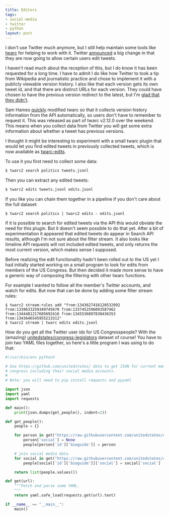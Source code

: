 ```yaml
---
title: Editors
tags:
- social-media
- twitter
- python
layout: post
---
```


I don't use Twitter much anymore, but I still help maintain some tools like [twarc](https://github.com/docnow/twarc) for helping to work with it. Twitter [announced](https://blog.twitter.com/en_us/topics/product/2022/twitter-new-edit-tweet-feature-only-test) a big change in that they are now going to allow certain users edit tweets.

I haven't read much about the reception of this, but I do know it has been requested for a long time. I have to admit I do like how Twitter to took a tip from Wikipedia and journalistic practice and chose to implement it with a publicly viewable version history. I also like that each version gets its own tweet id, and that there are distinct URLs for each version. They could have chosen to have the previous version redirect to the latest, but I'm [glad that they didn't](https://www.w3.org/Provider/Style/URI.html).

Sam Hames [quickly](https://github.com/DocNow/twarc/pull/657) modified twarc so that it collects version history information from the API automatically, so users don't have to remember to request it. This was released as part of twarc v2.12.0 over the weekend. This means when you collect data from Twitter you will get some extra information about whether a tweet has previous versions. 

I thought it might be interesting to experiment with a small twarc plugin that would let you find edited tweets in previously collected tweets, which is now available as [twarc-edits](https://github.com/docnow/twarc-edits). 

To use it you first need to collect some data:

```sh
$ twarc2 search politics tweets.jsonl
```

Then you can extract any edited tweets:

```sh
$ twarc2 edits tweets.jsonl edits.jsonl
```

If you like you can chain them together in a pipeline if you don't care about the full dataset:

```
$ twarc2 search politics | twarc2 edits - edits.jsonl
```

If it is possible to search for edited tweets via the API this would obviate the need for this plugin. But it doesn't seem possible to do that yet. After a bit of experimentation it appeared that edited tweets do appear in Search API results, although I'm not sure about the filter stream. It also looks like timeline API requests will not included edited tweets, and only returns the most current version, which makes sense I supposed.

Before realizing the edit functionality hadn't been rolled out to the US yet I had initially started working on a small program to look for edits from members of the US Congress. But then decided it made more sense to have a generic way of composing the filtering with other twarc functions.

For example I wanted to follow all the member's Twitter accounts, and watch for edits. But now that can be done by adding some filter stream rules:

```
$ twarc2 stream-rules add "from:1343627416120532992 from:1339633259349745670 from:1337452596093587462 from:1344481217685692416 from:1345536897838436353 from:1343646545955213312"
$ twarc2 stream | twarc edits edits.jsonl
```

How do you get all the Twitter user ids for US Congresspeople? With the (amazing) [unitedstates/congress-legislators](https://github.com/unitedstates/congress-legislators) dataset of course! You have to join two YAML files together, so here's a little program I was using to do that:

```python
#!/usr/bin/env python3

# Use https://github.com/unitedstates/ data to get JSON for current members of
# congress including their social media accounts.
#
# Note: you will need to pip install requests and pyyaml

import json
import yaml
import requests

def main():
    print(json.dumps(get_people(), indent=2))

def get_people():
    people = {}

    for person in get("https://raw.githubusercontent.com/unitedstates/congress-legislators/main/legislators-current.yaml"):
        person['social'] = None
        people[person['id']['bioguide']] = person

    # join social media data
    for social in get("https://raw.githubusercontent.com/unitedstates/congress-legislators/main/legislators-social-media.yaml"):
        people[social['id']['bioguide']]['social'] = social['social']

    return list(people.values())

def get(url):
    """Fetch and parse some YAML.
    """
    return yaml.safe_load(requests.get(url).text)

if __name__ == "__main__":
    main()
```
